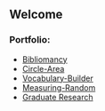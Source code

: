 ## Welcome


### Portfolio:

* <a href="https://github.com/Grivois/Bibliomancy">Bibliomancy</a>
* <a href="https://github.com/Grivois/Circle-Area">Circle-Area</a>
* <a href="https://github.com/Grivois/Vocabulary-Builder">Vocabulary-Builder</a>
* <a href="https://github.com/Grivois/Measuring-Random">Measuring-Random</a>
* <a href="https://github.com/Grivois/Measuring-Random">Graduate Research</a>


